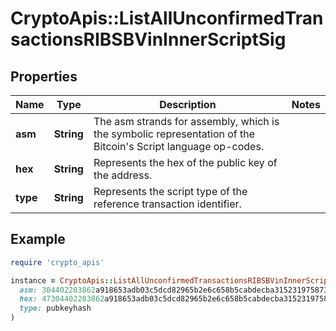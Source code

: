 # CryptoApis::ListAllUnconfirmedTransactionsRIBSBVinInnerScriptSig

## Properties

| Name | Type | Description | Notes |
| ---- | ---- | ----------- | ----- |
| **asm** | **String** | The asm strands for assembly, which is the symbolic representation of the Bitcoin&#39;s Script language op-codes. |  |
| **hex** | **String** | Represents the hex of the public key of the address. |  |
| **type** | **String** | Represents the script type of the reference transaction identifier. |  |

## Example

```ruby
require 'crypto_apis'

instance = CryptoApis::ListAllUnconfirmedTransactionsRIBSBVinInnerScriptSig.new(
  asm: 304402203862a918653adb03c5dcd82965b2e6c658b5cabdecba315231975873c5a12aa102203101f4d9b4b1cae943c04054b53d2dc8a359776963e9d029fdf0ddba785ab71f[ALL] 027970a92cad2023bc5e83dc4199333a5c6f45a15a141963ac61a3c773940b0115,
  hex: 47304402203862a918653adb03c5dcd82965b2e6c658b5cabdecba315231975873c5a12aa102203101f4d9b4b1cae943c04054b53d2dc8a359776963e9d029fdf0ddba785ab71f0121027970a92cad2023bc5e83dc4199333a5c6f45a15a141963ac61a3c773940b0115,
  type: pubkeyhash
)
```

